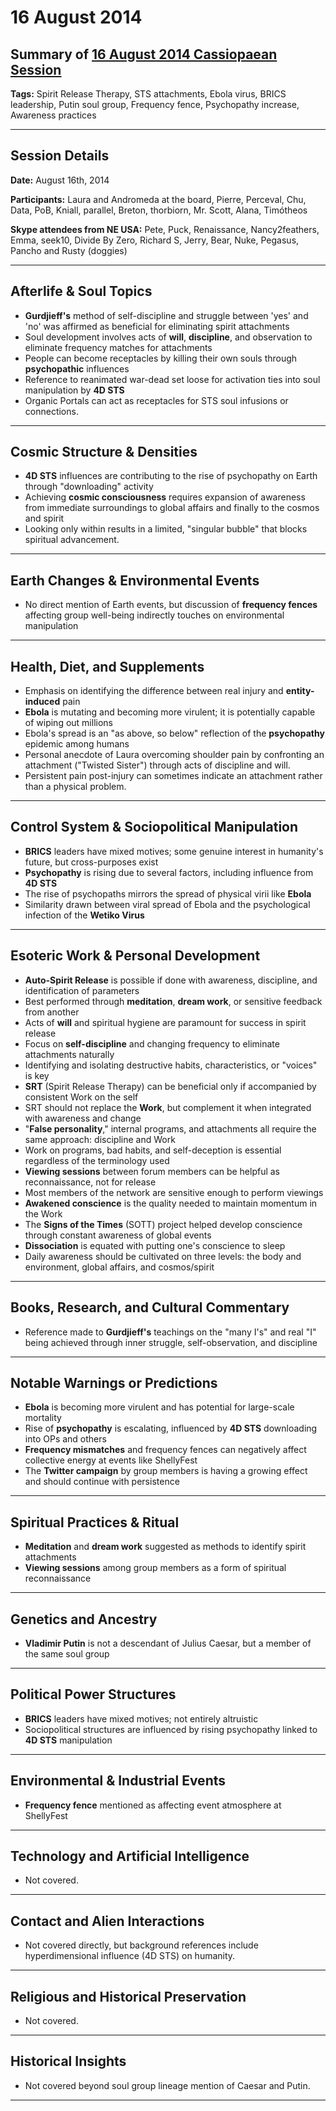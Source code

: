 # 16 August 2014

## Summary of [16 August 2014 Cassiopaean Session](https://cassiopaea.org/forum/threads/session-16-august-2014.35757/#post-515754)

**Tags:** Spirit Release Therapy, STS attachments, Ebola virus, BRICS leadership, Putin soul group, Frequency fence, Psychopathy increase, Awareness practices

---


## Session Details

**Date:** August 16th, 2014

**Participants:** Laura and Andromeda at the board, Pierre, Perceval, Chu, Data, PoB, Kniall, parallel, Breton, thorbiorn, Mr. Scott, Alana, Timótheos

**Skype attendees from NE USA:** Pete, Puck, Renaissance, Nancy2feathers, Emma, seek10, Divide By Zero, Richard S, Jerry, Bear, Nuke, Pegasus, Pancho and Rusty (doggies)

---


## Afterlife & Soul Topics

- **Gurdjieff's** method of self-discipline and struggle between 'yes' and 'no' was affirmed as beneficial for eliminating spirit attachments
- Soul development involves acts of **will**, **discipline**, and observation to eliminate frequency matches for attachments
- People can become receptacles by killing their own souls through **psychopathic** influences
- Reference to reanimated war-dead set loose for activation ties into soul manipulation by **4D STS**
- Organic Portals can act as receptacles for STS soul infusions or connections.

---


## Cosmic Structure & Densities

- **4D STS** influences are contributing to the rise of psychopathy on Earth through "downloading" activity
- Achieving **cosmic consciousness** requires expansion of awareness from immediate surroundings to global affairs and finally to the cosmos and spirit
- Looking only within results in a limited, "singular bubble" that blocks spiritual advancement.

---


## Earth Changes & Environmental Events

- No direct mention of Earth events, but discussion of **frequency fences** affecting group well-being indirectly touches on environmental manipulation

---


## Health, Diet, and Supplements

- Emphasis on identifying the difference between real injury and **entity-induced** pain
- **Ebola** is mutating and becoming more virulent; it is potentially capable of wiping out millions
- Ebola's spread is an "as above, so below" reflection of the **psychopathy** epidemic among humans
- Personal anecdote of Laura overcoming shoulder pain by confronting an attachment ("Twisted Sister") through acts of discipline and will.
- Persistent pain post-injury can sometimes indicate an attachment rather than a physical problem.

---


## Control System & Sociopolitical Manipulation

- **BRICS** leaders have mixed motives; some genuine interest in humanity's future, but cross-purposes exist
- **Psychopathy** is rising due to several factors, including influence from **4D STS**
- The rise of psychopaths mirrors the spread of physical virii like **Ebola**
- Similarity drawn between viral spread of Ebola and the psychological infection of the **Wetiko Virus**

---


## Esoteric Work & Personal Development

- **Auto-Spirit Release** is possible if done with awareness, discipline, and identification of parameters
- Best performed through **meditation**, **dream work**, or sensitive feedback from another
- Acts of **will** and spiritual hygiene are paramount for success in spirit release
- Focus on **self-discipline** and changing frequency to eliminate attachments naturally
- Identifying and isolating destructive habits, characteristics, or "voices" is key
- **SRT** (Spirit Release Therapy) can be beneficial only if accompanied by consistent Work on the self
- SRT should not replace the **Work**, but complement it when integrated with awareness and change
- "**False personality**," internal programs, and attachments all require the same approach: discipline and Work
- Work on programs, bad habits, and self-deception is essential regardless of the terminology used
- **Viewing sessions** between forum members can be helpful as reconnaissance, not for release
- Most members of the network are sensitive enough to perform viewings
- **Awakened conscience** is the quality needed to maintain momentum in the Work
- The **Signs of the Times** (SOTT) project helped develop conscience through constant awareness of global events
- **Dissociation** is equated with putting one's conscience to sleep
- Daily awareness should be cultivated on three levels: the body and environment, global affairs, and cosmos/spirit

---


## Books, Research, and Cultural Commentary

- Reference made to **Gurdjieff's** teachings on the "many I's" and real "I" being achieved through inner struggle, self-observation, and discipline

---


## Notable Warnings or Predictions

- **Ebola** is becoming more virulent and has potential for large-scale mortality
- Rise of **psychopathy** is escalating, influenced by **4D STS** downloading into OPs and others
- **Frequency mismatches** and frequency fences can negatively affect collective energy at events like ShellyFest
- The **Twitter campaign** by group members is having a growing effect and should continue with persistence

---


## Spiritual Practices & Ritual

- **Meditation** and **dream work** suggested as methods to identify spirit attachments
- **Viewing sessions** among group members as a form of spiritual reconnaissance

---


## Genetics and Ancestry

- **Vladimir Putin** is not a descendant of Julius Caesar, but a member of the same soul group

---


## Political Power Structures

- **BRICS** leaders have mixed motives; not entirely altruistic
- Sociopolitical structures are influenced by rising psychopathy linked to **4D STS** manipulation

---


## Environmental & Industrial Events

- **Frequency fence** mentioned as affecting event atmosphere at ShellyFest

---



## Technology and Artificial Intelligence

- Not covered.

---


## Contact and Alien Interactions

- Not covered directly, but background references include hyperdimensional influence (4D STS) on humanity.

---


## Religious and Historical Preservation

- Not covered.

---


## Historical Insights

- Not covered beyond soul group lineage mention of Caesar and Putin.

---


